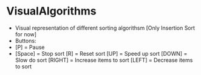 # VisualAlgorithms
- Visual representation of different sorting algorithsm [Only Insertion Sort for now]
- Buttons:
-    [P] = Pause
-    [Space] = Stop sort
   [R] = Reset sort
   [UP] = Speed up sort
   [DOWN] = Slow do sort
   [RIGHT] = Increase items to sort
   [LEFT] = Decrease items to sort
